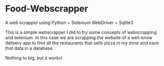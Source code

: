 # Food-Webscrapper

A web scrapper using Python + Selenium WebDriver + Sqlite3

This is a simple webscrapper I did to try some concepts of webscrapping and selenium.
In this case we are scrapping the website of a well-know delivery app to find all the restaurants that sells pizza in my zone
and save that data in a database.

Nothing to big, but it works!
